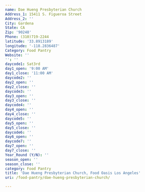 ```yaml
---
name: Dae Hueng Presbyterian Church
Address_1: 15411 S. Figueroa Street
Address_2: ''
City: Gardena
State: CA
Zip: '90248'
Phone: (310)719-2244
latitude: '33.8913189'
longitude: '-118.2836487'
Category: Food Pantry
Website: ''
'': ''
daycode1: Sat3rd
day1_open: '9:00 AM'
day1_close: '11:00 AM'
daycode2: ''
day2_open: ''
day2_close: ''
daycode3: ''
day3_open: ''
day3_close: ''
daycode4: ''
day4_open: ''
day4_close: ''
daycode5: ''
day5_open: ''
day5_close: ''
daycode6: ''
day6_open: ''
daycode7: ''
day7_open: ''
day7_close: ''
Year_Round (Y/N): ''
season_open: ''
season_close: ''
category: Food Pantry
title: 'Dae Hueng Presbyterian Church, Food Oasis Los Angeles'
uri: /food-pantry/dae-hueng-presbyterian-church/

---
```


